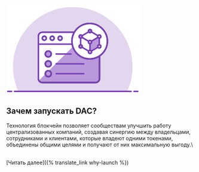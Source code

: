 ![Why Launch a DAC?](/assets/home/create-own-dac.svg)

Зачем запускать DAC?
---

Технология блокчейн позволяет сообществам улучшить работу централизованных компаний, создавая синергию между владельцами, сотрудниками и клиентами, которые владеют одними токенами, объединены общими целями и получают от них максимальную выгоду.\\
&nbsp;

[Читать далее]({% translate_link why-launch %})
